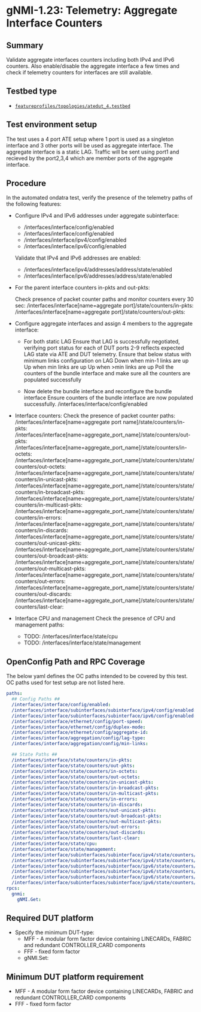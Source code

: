 # gNMI-1.23: Telemetry: Aggregate Interface Counters

## Summary

Validate aggregate interfaces counters including both IPv4 and IPv6 counters.
Also enable/disable the aggregate interface a few times and check if telemetry counters for interfaces are still available.

## Testbed type

* [`featureprofiles/topologies/atedut_4.testbed`](https://github.com/openconfig/featureprofiles/blob/main/topologies/atedut_4.testbed)

## Test environment setup
The test uses a 4 port ATE setup where 1 port is used as a singleton interface and 3 other ports will be used as aggregate interface.
The aggregate interface is a static LAG. Traffic will be sent using port1 and recieved by the port2,3,4 which are member ports of the aggregate interface.


## Procedure
In the automated ondatra test, verify the presence of the telemetry paths of the
following features:

*   Configure IPv4 and IPv6 addresses under aggregate subinterface:

    *   /interfaces/interface/config/enabled
    *   /interfaces/interface/config/enabled
    *   /interfaces/interface/ipv4/config/enabled
    *   /interfaces/interface/ipv6/config/enabled

    Validate that IPv4 and IPv6 addresses are enabled:

    *   /interfaces/interface/ipv4/addresses/address/state/enabled
    *   /interfaces/interface/ipv6/addresses/address/state/enabled

*   For the parent interface counters in-pkts and out-pkts:

    Check presence of packet counter paths and monitor counters every 30 sec:
    /interfaces/interface[name=aggregate port]/state/counters/in-pkts:
    /interfaces/interface[name=aggregate port]/state/counters/out-pkts:

*   Configure aggregate interfaces and assign 4 members to the aggregate interface:
    * For both static LAG
        Ensure that LAG is successfully negotiated, verifying port status for each of DUT ports 2-9 reflects expected LAG state via ATE and DUT telemetry.
        Ensure that below status with minimum links configuration on LAG
            Down when min-1 links are up
            Up when min links are up
            Up when >min links are up
        Poll the counters of the bundle interface and make sure all the counters
        are populated successfully

    * Now delete the bundle interface and reconfigure the bundle interface
        Ensure counters of the bundle interface are now populated successfully.
        /interfaces/interface/config/enabled

*   Interface counters:
    Check the presence of packet counter paths:
    /interfaces/interface[name=aggregate port name]/state/counters/in-pkts:
    /interfaces/interface[name=aggregate_port_name]/state/counters/out-pkts:
    /interfaces/interface[name=aggregate_port_name]/state/counters/in-octets:
    /interfaces/interface[name=aggregate_port_name]/state/counters/state/counters/out-octets:
    /interfaces/interface[name=aggregate_port_name]/state/counters/state/counters/in-unicast-pkts:
    /interfaces/interface[name=aggregate_port_name]/state/counters/state/counters/in-broadcast-pkts:
    /interfaces/interface[name=aggregate_port_name]/state/counters/state/counters/in-multicast-pkts:
    /interfaces/interface[name=aggregate_port_name]/state/counters/state/counters/in-errors:
    /interfaces/interface[name=aggregate_port_name]/state/counters/state/counters/in-discards:
    /interfaces/interface[name=aggregate_port_name]/state/counters/state/counters/out-unicast-pkts:
    /interfaces/interface[name=aggregate_port_name]/state/counters/state/counters/out-broadcast-pkts:
    /interfaces/interface[name=aggregate_port_name]/state/counters/state/counters/out-multicast-pkts:
    /interfaces/interface[name=aggregate_port_name]/state/counters/state/counters/out-errors:
    /interfaces/interface[name=aggregate_port_name]/state/counters/state/counters/out-discards:
    /interfaces/interface[name=aggregate_port_name]/state/counters/state/counters/last-clear:

*   Interface CPU and management
    Check the presence of CPU and management paths:

    *   TODO: /interfaces/interface/state/cpu
    *   TODO: /interfaces/interface/state/management

## OpenConfig Path and RPC Coverage

The below yaml defines the OC paths intended to be covered by this test. OC paths used for test setup are not listed here.

```yaml
paths:
  ## Config Paths ##
  /interfaces/interface/config/enabled:
  /interfaces/interface/subinterfaces/subinterface/ipv4/config/enabled:
  /interfaces/interface/subinterfaces/subinterface/ipv6/config/enabled:
  /interfaces/interface/ethernet/config/port-speed:
  /interfaces/interface/ethernet/config/duplex-mode:
  /interfaces/interface/ethernet/config/aggregate-id:
  /interfaces/interface/aggregation/config/lag-type:
  /interfaces/interface/aggregation/config/min-links:

  ## State Paths ##
  /interfaces/interface/state/counters/in-pkts:
  /interfaces/interface/state/counters/out-pkts:
  /interfaces/interface/state/counters/in-octets:
  /interfaces/interface/state/counters/out-octets:
  /interfaces/interface/state/counters/in-unicast-pkts:
  /interfaces/interface/state/counters/in-broadcast-pkts:
  /interfaces/interface/state/counters/in-multicast-pkts:
  /interfaces/interface/state/counters/in-errors:
  /interfaces/interface/state/counters/in-discards:
  /interfaces/interface/state/counters/out-unicast-pkts:
  /interfaces/interface/state/counters/out-broadcast-pkts:
  /interfaces/interface/state/counters/out-multicast-pkts:
  /interfaces/interface/state/counters/out-errors:
  /interfaces/interface/state/counters/out-discards:
  /interfaces/interface/state/counters/last-clear:
  /interfaces/interface/state/cpu:
  /interfaces/interface/state/management:
  /interfaces/interface/subinterfaces/subinterface/ipv4/state/counters/in-pkts:
  /interfaces/interface/subinterfaces/subinterface/ipv4/state/counters/out-pkts:
  /interfaces/interface/subinterfaces/subinterface/ipv6/state/counters/in-pkts:
  /interfaces/interface/subinterfaces/subinterface/ipv6/state/counters/out-pkts:
  /interfaces/interface/subinterfaces/subinterface/ipv6/state/counters/in-discarded-pkts:
  /interfaces/interface/subinterfaces/subinterface/ipv6/state/counters/out-discarded-pkts:
rpcs:
  gnmi:
    gNMI.Get:
```
## Required DUT platform

* Specify the minimum DUT-type:
  * MFF - A modular form factor device containing LINECARDs, FABRIC and
    redundant CONTROLLER_CARD components
  * FFF - fixed form factor
  * 
    gNMI.Set:

## Minimum DUT platform requirement
  * MFF - A modular form factor device containing LINECARDs, FABRIC and
    redundant CONTROLLER_CARD components
  * FFF - fixed form factor
